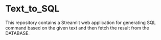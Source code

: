 # Text_to_SQL
This repository contains a Streamlit web application for generating SQL command based on the given text and then fetch the result from the DATABASE.
